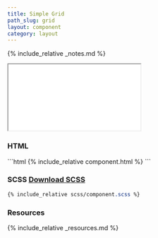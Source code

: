 ```yaml
---
title: Simple Grid
path_slug: grid
layout: component
category: layout
---
```


{% include_relative _notes.md %}

<iframe class="large" src="{{ site.baseurl}}/component/{{ page.path_slug }}/example.html"></iframe>

<h3>HTML</h3>
```html
{% include_relative component.html %}
```
<h3>SCSS <a href="scss/component.scss" target="_blank">Download SCSS</a></h3>

```scss
{% include_relative scss/component.scss %}
```

<h3>Resources</h3>

{% include_relative _resources.md %}
